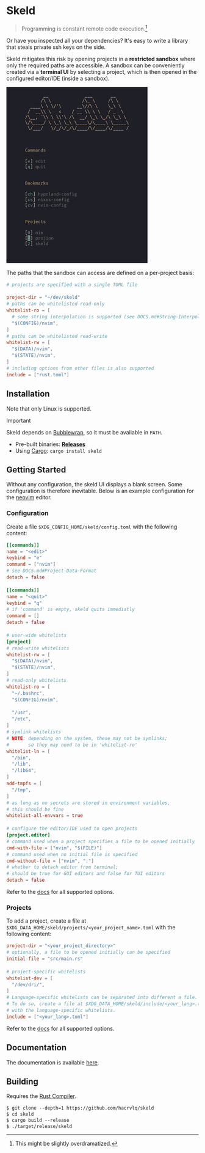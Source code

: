 # Skeld

> Programming is constant remote code execution.[^1]

Or have you inspected all your dependencies? It's easy to write a
library that steals private ssh keys on the side.

Skeld mitigates this risk by opening projects in a **restricted sandbox**
where only the required paths are accessible.
A sandbox can be conveniently created via a **terminal UI** by selecting a
project, which is then opened in the configured editor/IDE (inside a sandbox).

![screenshot of the skeld tui](screenshot.png)

The paths that the sandbox can access are defined on a per-project basis:
```toml
# projects are specified with a single TOML file

project-dir = "~/dev/skeld"
# paths can be whitelisted read-only
whitelist-ro = [
  # some string interpolation is supported (see DOCS.md#String-Interpolation)
  "$(CONFIG)/nvim",
]
# paths can be whitelisted read-write
whitelist-rw = [
  "$(DATA)/nvim",
  "$(STATE)/nvim",
]
# including options from other files is also supported
include = ["rust.toml"]
```

## Installation
Note that only Linux is supported.

> [!IMPORTANT]
> Skeld depends on [Bubblewrap](https://github.com/containers/bubblewrap), so it must be available in `PATH`.

- Pre-built binaries: **[Releases](https://github.com/hacrvlq/skeld/releases)**
- Using [Cargo](https://www.rust-lang.org/tools/install): `cargo install skeld`

## Getting Started
Without any configuration, the skeld UI displays a blank screen. Some
configuration is therefore inevitable. Below is an example configuration for
the [neovim](https://neovim.io) editor.
### Configuration
Create a file `$XDG_CONFIG_HOME/skeld/config.toml` with the following content:
```toml
[[commands]]
name = "<edit>"
keybind = "e"
command = ["nvim"]
# see DOCS.md#Project-Data-Format
detach = false

[[commands]]
name = "<quit>"
keybind = "q"
# if 'command' is empty, skeld quits immediatly
command = []
detach = false

# user-wide whitelists
[project]
# read-write whitelists
whitelist-rw = [
  "$(DATA)/nvim",
  "$(STATE)/nvim",
]
# read-only whitelists
whitelist-ro = [
  "~/.bashrc",
  "$(CONFIG)/nvim",

  "/usr",
  "/etc",
]
# symlink whitelists
# NOTE: depending on the system, these may not be symlinks;
#       so they may need to be in 'whitelist-ro'
whitelist-ln = [
  "/bin",
  "/lib",
  "/lib64",
]
add-tmpfs = [
  "/tmp",
]
# as long as no secrets are stored in environment variables,
# this should be fine
whitelist-all-envvars = true

# configure the editor/IDE used to open projects
[project.editor]
# command used when a project specifies a file to be opened initially
cmd-with-file = ["nvim", "$(FILE)"]
# command used when no initial file is specified
cmd-without-file = ["nvim", "."]
# whether to detach editor from terminal;
# should be true for GUI editors and false for TUI editors
detach = false
```
Refer to the [docs](DOCS.md#configuration) for all supported options.

### Projects
To add a project, create a file at
`$XDG_DATA_HOME/skeld/projects/<your_project_name>.toml`
with the following content:
```toml
project-dir = "<your_project_directory>"
# optionally, a file to be opened initially can be specified
initial-file = "src/main.rs"

# project-specific whitelists
whitelist-dev = [
  "/dev/dri/",
]
# Language-specific whitelists can be separated into different a file.
# To do so, create a file at $XDG_DATA_HOME/skeld/include/<your_lang>.toml
# with the language-specific whitelists.
include = ["<your_lang>.toml"]
```
Refer to the [docs](DOCS.md#projects) for all supported options.

## Documentation
The documentation is available [here](DOCS.md).

## Building
Requires the [Rust Compiler](https://www.rust-lang.org/tools/install).
```console
$ git clone --depth=1 https://github.com/hacrvlq/skeld
$ cd skeld
$ cargo build --release
$ ./target/release/skeld
```

[^1]: This might be slightly overdramatized.
